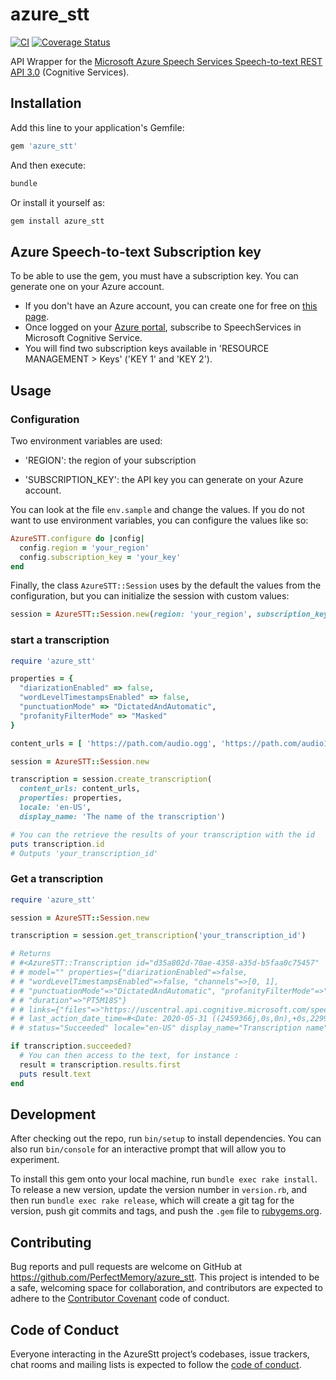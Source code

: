 # azure_stt

[![CI](https://github.com/PerfectMemory/azure_stt/actions/workflows/ci.yml/badge.svg)](https://github.com/PerfectMemory/azure_stt/actions/workflows/ci.yml)
[![Coverage Status](https://coveralls.io/repos/github/PerfectMemory/azure_stt/badge.svg)](https://coveralls.io/github/PerfectMemory/azure_stt)

API Wrapper for the [Microsoft Azure Speech Services Speech-to-text REST API 3.0](https://docs.microsoft.com/en-us/azure/cognitive-services/speech-service/rest-speech-to-text) (Cognitive Services).

## Installation

Add this line to your application's Gemfile:

```ruby
gem 'azure_stt'
```

And then execute:

```bash
bundle
```

Or install it yourself as:

```bash
gem install azure_stt
```

## Azure Speech-to-text Subscription key

To be able to use the gem, you must have a subscription key.
You can generate one on your Azure account.

* If you don't have an Azure account, you can create one for free on [this page](https://azure.microsoft.com/en-us/free/).
* Once logged on your [Azure portal](https://portal.azure.com/), subscribe to SpeechServices in Microsoft Cognitive Service.
* You will find two subscription keys available in 'RESOURCE MANAGEMENT > Keys' ('KEY 1' and 'KEY 2').

## Usage

### Configuration

Two environment variables are used:

- 'REGION': the region of your subscription

- 'SUBSCRIPTION_KEY': the API key you can generate on your Azure account.

You can look at the file `env.sample` and change the values.
If you do not want to use environment variables, you can configure the values like so:

```ruby
AzureSTT.configure do |config|
  config.region = 'your_region'
  config.subscription_key = 'your_key'
end
```

Finally, the class `AzureSTT::Session` uses by the default the values from the configuration, but you can initialize the session with custom values:

```ruby
session = AzureSTT::Session.new(region: 'your_region', subscription_key: 'your_key')
```

### start a transcription

```ruby
require 'azure_stt'

properties = {
  "diarizationEnabled" => false,
  "wordLevelTimestampsEnabled" => false,
  "punctuationMode" => "DictatedAndAutomatic",
  "profanityFilterMode" => "Masked"
}

content_urls = [ 'https://path.com/audio.ogg', 'https://path.com/audio1.ogg']

session = AzureSTT::Session.new

transcription = session.create_transcription(
  content_urls: content_urls,
  properties: properties,
  locale: 'en-US',
  display_name: 'The name of the transcription')

# You can the retrieve the results of your transcription with the id
puts transcription.id
# Outputs 'your_transcription_id'

```

### Get a transcription

```ruby
require 'azure_stt'

session = AzureSTT::Session.new

transcription = session.get_transcription('your_transcription_id')

# Returns
# #<AzureSTT::Transcription id="d35a802d-70ae-4358-a35d-b5faa0c75457"
# # model="" properties={"diarizationEnabled"=>false,
# # "wordLevelTimestampsEnabled"=>false, "channels"=>[0, 1],
# # "punctuationMode"=>"DictatedAndAutomatic", "profanityFilterMode"=>"Masked",
# # "duration"=>"PT5M18S"}
# # links={"files"=>"https://uscentral.api.cognitive.microsoft.com/speechtotext/v3.0/transcriptions/d35a802d-70ae-4358-a35d-b5faa0c75457/files"}
# # last_action_date_time=#<Date: 2020-05-31 ((2459366j,0s,0n),+0s,2299161j)> created_date_time=#<Date: 2020-05-31 ((2459366j,0s,0n),+0s,2299161j)>
# # status="Succeeded" locale="en-US" display_name="Transcription name" files=[]>

if transcription.succeeded?
  # You can then access to the text, for instance :
  result = transcription.results.first
  puts result.text
end
```

## Development

After checking out the repo, run `bin/setup` to install dependencies. You can also run `bin/console` for an interactive prompt that will allow you to experiment.

To install this gem onto your local machine, run `bundle exec rake install`. To release a new version, update the version number in `version.rb`, and then run `bundle exec rake release`, which will create a git tag for the version, push git commits and tags, and push the `.gem` file to [rubygems.org](https://rubygems.org).

## Contributing

Bug reports and pull requests are welcome on GitHub at https://github.com/PerfectMemory/azure_stt. This project is intended to be a safe, welcoming space for collaboration, and contributors are expected to adhere to the [Contributor Covenant](http://contributor-covenant.org) code of conduct.

## Code of Conduct

Everyone interacting in the AzureStt project’s codebases, issue trackers, chat rooms and mailing lists is expected to follow the [code of conduct](https://github.com/PerfectMemory/azure_stt/blob/master/CODE_OF_CONDUCT.md).

